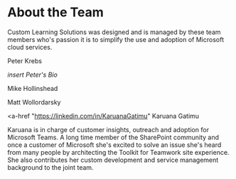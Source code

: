 # About the Team

Custom Learning Solutions was designed and is managed by these team members who's passion it is to simplify the use and adoption of Microsoft cloud services.  

Peter Krebs

*insert Peter's Bio*

Mike Hollinshead

Matt Wollordarsky

<a-href "https://linkedin.com/in/KaruanaGatimu" Karuana Gatimu</a>

Karuana is in charge of customer insights, outreach and adoption for Microsoft Teams.  A long time member of the SharePoint community and once a customer of Microsoft she's excited to solve an issue she's heard from many people by architecting the Toolkit for Teamwork site experience.  She also contributes her custom development and service management background to the joint team.  


